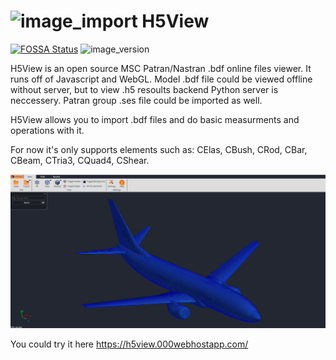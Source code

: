 # ![image_import](flask/static/img/Logo.svg 'Intro') H5View
[![FOSSA Status](https://app.fossa.io/api/projects/git%2Bgithub.com%2Fnikitaiavdeev%2FH5View.svg?type=shield)](https://app.fossa.io/projects/git%2Bgithub.com%2Fnikitaiavdeev%2FH5View?ref=badge_shield)
![image_version](https://img.shields.io/badge/build-beta%20%5Bv.%200.0.1%5D-blue.svg 'Version') 

H5View is an open source MSC Patran/Nastran .bdf online files viewer. It runs off of Javascript and WebGL. Model .bdf file could be viewed offline without server, but to view .h5 resoults backend Python server is neccessery. 
Patran group .ses file could be imported as well.

H5View allows you to import .bdf files and do basic measurments and operations with it. 

For now it's only supports elements such as:
  CElas, CBush, CRod, CBar, CBeam, CTria3, CQuad4, CShear.
  
  ![image_import](wiki/image1.png 'Example')

You could try it here
https://h5view.000webhostapp.com/
